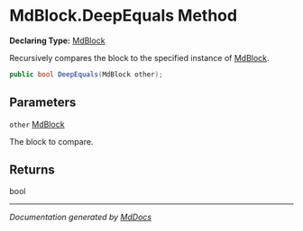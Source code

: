 ﻿# MdBlock.DeepEquals Method

**Declaring Type:** [MdBlock](../index.md)

Recursively compares the block to the specified instance of [MdBlock](../index.md).

```csharp
public bool DeepEquals(MdBlock other);
```

## Parameters

`other`  [MdBlock](../index.md)

The block to compare.

## Returns

bool

___

*Documentation generated by [MdDocs](https://github.com/ap0llo/mddocs)*

